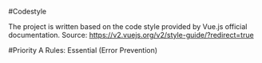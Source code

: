 #Codestyle

The project is written based on the code style provided by Vue.js official documentation.
Source: https://v2.vuejs.org/v2/style-guide/?redirect=true

#Priority A Rules: Essential (Error Prevention)
